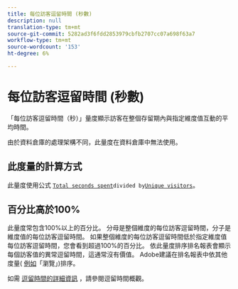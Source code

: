 ```yaml
---
title: 每位訪客逗留時間 (秒數)
description: null
translation-type: tm+mt
source-git-commit: 5282ad3f6fdd2853979cbfb2707cc07a698f63a7
workflow-type: tm+mt
source-wordcount: '153'
ht-degree: 6%

---
```



# 每位訪客逗留時間 (秒數)

「每位訪客逗留時間（秒）」量度顯示訪客在整個存留期內與指定維度值互動的平均時間。

由於資料倉庫的處理架構不同，此量度在資料倉庫中無法使用。

## 此度量的計算方式

此量度使用公式 [`Total seconds spent`](total-seconds-spent.md)`divided by`[`Unique visitors`](unique-visitors.md)。

## 百分比高於100%

此量度常包含100%以上的百分比。 分母是整個維度的每位訪客逗留時間，分子是維度值的每位訪客逗留時間。 如果整個維度的每位訪客逗留時間低於指定維度值每位訪客逗留時間，您會看到超過100%的百分比。 依此量度排序排名報表會顯示每個訪客值的異常逗留時間，這通常沒有價值。 Adobe建議在排名報表中依其他度量( [例如](visits.md)「瀏覽」)排序。

如需 [逗留時間的詳細資訊](time-spent.md) ，請參閱逗留時間概觀。
